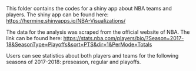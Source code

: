 This folder contains the codes for a shiny app about NBA teams and players. 
The shiny app can be found here: https://hermine.shinyapps.io/NBA-Visualizations/

The data for the analysis was scraped from the official website of NBA. The link can be found here: https://stats.nba.com/players/bio/?Season=2017-18&SeasonType=Playoffs&sort=PTS&dir=1&PerMode=Totals

Users can see statistics about both players and teams for the following seasons of 2017-2018: preseason, regular and playoffs.
